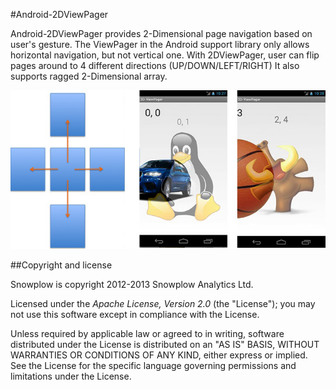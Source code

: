 #Android-2DViewPager

Android-2DViewPager provides 2-Dimensional page navigation based on user's gesture.
The ViewPager in the Android support library only allows horizontal navigation, but not vertical one.
With 2DViewPager, user can flip pages around to 4 different directions (UP/DOWN/LEFT/RIGHT)
It also supports ragged 2-Dimensional array.

![Concept Image](twodviewpager.png?raw=true)



##Copyright and license

Snowplow is copyright 2012-2013 Snowplow Analytics Ltd.

Licensed under the *Apache License, Version 2.0* (the "License"); you may not use this software except in compliance with the License.

Unless required by applicable law or agreed to in writing, software distributed under the License is distributed on an "AS IS" BASIS, WITHOUT WARRANTIES OR CONDITIONS OF ANY KIND, either express or implied. See the License for the specific language governing permissions and limitations under the License.
